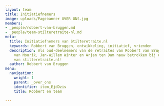 ```yaml
---
layout: team
title: Initiatiefnemers
image: uploads/Pagebanner OVER ONS.jpg
members:
- _people/robbert-van-bruggen.md
- _people/team-stilteretraite-nl.md
meta:
  title: Initiatiefnemers van Stilteretraite.nl
  keywords: Robbert van Bruggen, ontwikkeling, initiatief, vrienden
  description: Als oud-deelnemers van de retraites van Robbert van Bruggen zijn Madeleine
    van Mourik, Jan-Willem Winter en Arjan ten Dam nauw betrokken bij de ontwikkeling
    van stilteretraite.nl!
  author: Robbert van Bruggen
menu:
  navigation:
    weight: 1
    parent: _over_ons
    identifier: item_EjdDzis
    title: Robbert en team

---
```

